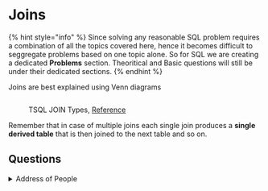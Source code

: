 # Joins

{% hint style="info" %}
Since solving any reasonable SQL problem requires a combination of all the topics covered here, hence it becomes difficult to seggregate problems based on one topic alone. So for SQL we are creating a dedicated **Problems** section. Theoritical and Basic questions will still be under their dedicated sections.
{% endhint %}

Joins are best explained using Venn diagrams

<figure><img src="../_build/html/_images/image112.PNG" alt=""><figcaption><p>TSQL JOIN Types, <a href="https://stevestedman.com/2015/05/tsql-join-types-poster-version-4-1/">Reference</a></p></figcaption></figure>

Remember that in case of multiple joins each single join produces a **single derived table** that is then joined to the next table and so on.

## Questions

<details>

<summary>Address of People</summary>

**Reference -** [**Leetcode**](https://leetcode.com/problems/combine-two-tables/)

<pre><code><strong>Table: Person
</strong>
| Column Name | Type    |
|-------------|---------|
| PersonId    | int     |
| FirstName   | varchar |
| LastName    | varchar |

PersonId is the primary key column for this table.

Table: Address


| Column Name | Type    |
|-------------|---------|
| AddressId   | int     |
| PersonId    | int     |
| City        | varchar |
| State       | varchar |

AddressId is the primary key column for this table.</code></pre>

Write a SQL query for a report that provides the following information for each person in the Person table, regardless of if there is an address for each of those people:

FirstName, LastName, City, State

**Answer**

```sql
select a.FirstName, a.LastName, b.City, b.State
from Person a
left join Address b
on a.PersonId = b.PersonID
```

</details>
